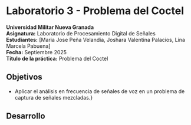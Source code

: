 # Laboratorio 3 - Problema del Coctel 
**Universidad Militar Nueva Granada**  
**Asignatura:** Laboratorio de Procesamiento Digital de Señales  
**Estudiantes:** [Maria Jose Peña Velandia, Joshara Valentina Palacios, Lina Marcela Pabuena]  
**Fecha:** Septiembre 2025  
**Título de la práctica:** Problema del Coctel 
## Objetivos
- Aplicar el análisis en frecuencia de señales de voz en un problema de captura de señales mezcladas.}
## Desarrollo 

